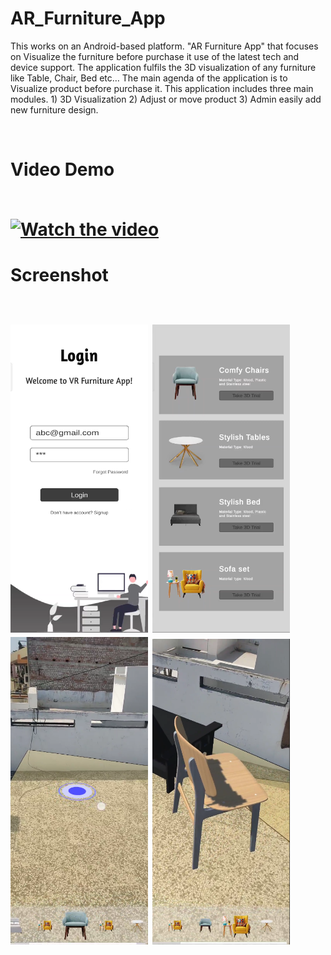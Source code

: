 # AR_Furniture_App

This works on an Android-based platform. "AR Furniture App" that focuses on Visualize the furniture before purchase it use of the latest tech and device support. The application fulfils the 3D visualization of any furniture like Table, Chair, Bed etc… The main agenda of the application is to Visualize product before purchase it.  This application includes three main modules. 1) 3D Visualization  2) Adjust or move product 3) Admin easily add new furniture design.

<br/>

<H1>Video Demo 
<br/><br/>


[![Watch the video](https://img.youtube.com/vi/JIKXt7rQke8/maxresdefault.jpg)](https://youtu.be/JIKXt7rQke8)

<H1>Screenshot
<br/><br/>
  
<p float="left">
  <img src="https://github.com/manavshah123/AR_Furniture_App/blob/main/op1.png" width="220" />
  <img src="https://github.com/manavshah123/AR_Furniture_App/blob/main/op2.png" width="220" /> 
  <img src="https://github.com/manavshah123/AR_Furniture_App/blob/main/op3.png" width="220" />
  <img src="https://github.com/manavshah123/AR_Furniture_App/blob/main/op4.png" width="220" />
</p>
